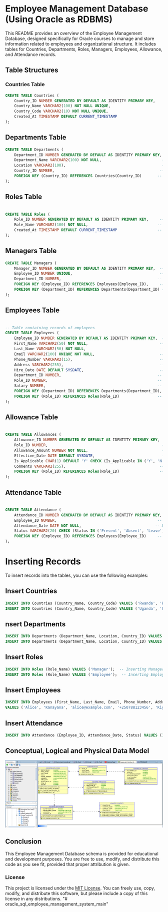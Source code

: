 # Employee Management Database (Using Oracle as RDBMS)

This README provides an overview of the Employee Management Database, designed specifically for Oracle courses to manage and store information related to employees and organizational structure. It includes tables for Countries, Departments, Roles, Managers, Employees, Allowance, and Attendance records.

## Table Structures

### Countries Table

```sql
CREATE TABLE Countries (
    Country_ID NUMBER GENERATED BY DEFAULT AS IDENTITY PRIMARY KEY,
    Country_Name VARCHAR2(100) NOT NULL UNIQUE,
    Country_Code VARCHAR2(10) NOT NULL UNIQUE,
    Created_At TIMESTAMP DEFAULT CURRENT_TIMESTAMP
);
```

## Departments Table

```sql
CREATE TABLE Departments (
    Department_ID NUMBER GENERATED BY DEFAULT AS IDENTITY PRIMARY KEY, -- Unique identifier for each department
    Department_Name VARCHAR2(100) NOT NULL,                           -- Name of the department
    Location VARCHAR2(100),                                           -- Physical location of the department
    Country_ID NUMBER,                                               -- Foreign key referencing Countries table
    FOREIGN KEY (Country_ID) REFERENCES Countries(Country_ID)       -- Establishing a relationship with the Countries table
);

```

## Roles Table

```sql

CREATE TABLE Roles (
    Role_ID NUMBER GENERATED BY DEFAULT AS IDENTITY PRIMARY KEY,     -- Unique identifier for each role
    Role_Name VARCHAR2(100) NOT NULL,                               -- Name of the role
    Created_At TIMESTAMP DEFAULT CURRENT_TIMESTAMP                  -- Timestamp of record creation
);
```

## Managers Table

```sql
CREATE TABLE Managers (
    Manager_ID NUMBER GENERATED BY DEFAULT AS IDENTITY PRIMARY KEY,  -- Unique identifier for each manager
    Employee_ID NUMBER UNIQUE,                                       -- Foreign key referencing the Employees table (one-to-one)
    Department_ID NUMBER,                                           -- Foreign key referencing the Departments table
    FOREIGN KEY (Employee_ID) REFERENCES Employees(Employee_ID),     -- Establishing a relationship with the Employees table
    FOREIGN KEY (Department_ID) REFERENCES Departments(Department_ID) -- Establishing a relationship with the Departments table
);
```

## Employees Table
```sql

-- Table containing records of employees
CREATE TABLE Employees (
    Employee_ID NUMBER GENERATED BY DEFAULT AS IDENTITY PRIMARY KEY,  -- Unique identifier for each employee
    First_Name VARCHAR2(50) NOT NULL,                                -- Employee's first name
    Last_Name VARCHAR2(50) NOT NULL,                                 -- Employee's last name
    Email VARCHAR2(100) UNIQUE NOT NULL,                             -- Employee's email (must be unique)
    Phone_Number VARCHAR2(15),                                       -- Employee's phone number
    Address VARCHAR2(255),                                           -- Employee's address
    Hire_Date DATE DEFAULT SYSDATE,                                  -- Date when the employee was hired
    Department_ID NUMBER,                                           -- Foreign key referencing the Departments table
    Role_ID NUMBER,                                                 -- Foreign key referencing the Roles table
    Salary NUMBER,                                                  -- Employee's salary
    FOREIGN KEY (Department_ID) REFERENCES Departments(Department_ID), -- Establishing a relationship with the Departments table
    FOREIGN KEY (Role_ID) REFERENCES Roles(Role_ID)                 -- Establishing a relationship with the Roles table
);
```

## Allowance Table
```sql

CREATE TABLE Allowances (
    Allowance_ID NUMBER GENERATED BY DEFAULT AS IDENTITY PRIMARY KEY,  -- Unique identifier for each allowance record
    Role_ID NUMBER,                                                   -- Foreign key referencing the Roles table
    Allowance_Amount NUMBER NOT NULL,                                 -- Amount of the allowance
    Effective_Date DATE DEFAULT SYSDATE,                              -- Date when the allowance became effective
    Is_Applicable CHAR(1) DEFAULT 'Y' CHECK (Is_Applicable IN ('Y', 'N')), -- Indicator if allowance is applicable
    Comments VARCHAR2(255),                                          -- Additional comments about the allowance
    FOREIGN KEY (Role_ID) REFERENCES Roles(Role_ID)                  -- Establishing a relationship with the Roles table
);

```

## Attendance Table
```sql

CREATE TABLE Attendance (
    Attendance_ID NUMBER GENERATED BY DEFAULT AS IDENTITY PRIMARY KEY, -- Unique identifier for each attendance record
    Employee_ID NUMBER,                                             -- Foreign key referencing the Employees table
    Attendance_Date DATE NOT NULL,                                 -- Date of attendance
    Status VARCHAR2(20) CHECK (Status IN ('Present', 'Absent', 'Leave')), -- Attendance status
    FOREIGN KEY (Employee_ID) REFERENCES Employees(Employee_ID)     -- Establishing a relationship with the Employees table
);
```

# Inserting Records

To insert records into the tables, you can use the following examples:

## Insert Countries

```sql
INSERT INTO Countries (Country_Name, Country_Code) VALUES ('Rwanda', 'RW');  -- Inserting Rwanda
INSERT INTO Countries (Country_Name, Country_Code) VALUES ('Uganda', 'UG');  -- Inserting Uganda
```

## nsert Departments

```sql 
INSERT INTO Departments (Department_Name, Location, Country_ID) VALUES ('Human Resources', 'Kigali', 1);  -- HR department in Rwanda
INSERT INTO Departments (Department_Name, Location, Country_ID) VALUES ('Finance', 'Kigali', 1);  -- Finance department in Rwanda
```
## Insert Roles

```sql
INSERT INTO Roles (Role_Name) VALUES ('Manager');  -- Inserting Manager role
INSERT INTO Roles (Role_Name) VALUES ('Employee');  -- Inserting Employee role

```

## Insert Employees

```sql
INSERT INTO Employees (First_Name, Last_Name, Email, Phone_Number, Address, Hire_Date, Department_ID, Role_ID, Salary)
VALUES ('Alice', 'Kanayana', 'alice@example.com', '+250788123456', 'Kigali, Rwanda', SYSDATE, 1, 1, 50000);  -- Inserting employee Alice
```

## Insert Attendance

```sql
INSERT INTO Attendance (Employee_ID, Attendance_Date, Status) VALUES (1, SYSDATE, 'Present');  -- Attendance record for employee Alice
```

## Conceptual, Logical and Physical Data Model

![alt text](image.png)

## Conclusion

This Employee Management Database schema is provided for educational and development purposes. You are free to use, modify, and distribute this code as you see fit, provided that proper attribution is given.

### License

This project is licensed under the [MIT License](https://opensource.org/licenses/MIT). You can freely use, copy, modify, and distribute this software, but please include a copy of this license in any distributions.
"# oracle_sql_employee_management_system_main" 
